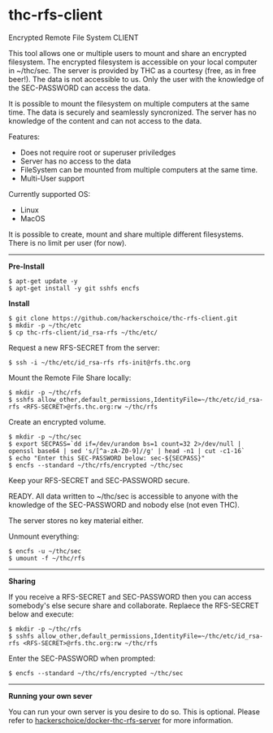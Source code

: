 # thc-rfs-client
Encrypted Remote File System CLIENT

This tool allows one or multiple users to mount and share an encrypted filesystem. The encrypted filesystem is accessible on your local computer in ~/thc/sec. The server is provided by THC as a courtesy (free, as in free beer!). The data is not accessible to us. Only the user with the knowledge of the SEC-PASSWORD can access the data.

It is possible to mount the filesystem on multiple computers at the same time. The data is securely and seamlessly syncronized. The server has no knowledge of the content and can not access to the data.

Features:  
- Does not require root or superuser priviledges
- Server has no access to the data
- FileSystem can be mounted from multiple computers at the same time.
- Multi-User support

Currently supported OS:  
- Linux  
- MacOS  

It is possible to create, mount and share multiple different filesystems. There is no limit per user (for now). 

---
**Pre-Install**
```
$ apt-get update -y
$ apt-get install -y git sshfs encfs
```

**Install**
```
$ git clone https://github.com/hackerschoice/thc-rfs-client.git
$ mkdir -p ~/thc/etc
$ cp thc-rfs-client/id_rsa-rfs ~/thc/etc/
```

Request a new RFS-SECRET from the server:
```
$ ssh -i ~/thc/etc/id_rsa-rfs rfs-init@rfs.thc.org
```

Mount the Remote File Share locally:
```
$ mkdir -p ~/thc/rfs
$ sshfs allow_other,default_permissions,IdentityFile=~/thc/etc/id_rsa-rfs <RFS-SECRET>@rfs.thc.org:rw ~/thc/rfs
```

Create an encrypted volume.
```
$ mkdir -p ~/thc/sec
$ export SECPASS=`dd if=/dev/urandom bs=1 count=32 2>/dev/null | openssl base64 | sed 's/[^a-zA-Z0-9]//g' | head -n1 | cut -c1-16`
$ echo "Enter this SEC-PASSWORD below: sec-${SECPASS}"
$ encfs --standard ~/thc/rfs/encrypted ~/thc/sec
```

Keep your RFS-SECRET and SEC-PASSWORD secure. 

READY. All data written to ~/thc/sec is accessible to anyone with the knowledge of the SEC-PASSWORD and nobody else (not even THC).

The server stores no key material either.

Unmount everything:
```
$ encfs -u ~/thc/sec
$ umount -f ~/thc/rfs
```

---
**Sharing**

If you receive a RFS-SECRET and SEC-PASSWORD then you can access somebody's else secure share and collaborate. Replaece the RFS-SECRET below and execute:
```
$ mkdir -p ~/thc/rfs
$ sshfs allow_other,default_permissions,IdentityFile=~/thc/etc/id_rsa-rfs <RFS-SECRET>@rfs.thc.org:rw ~/thc/rfs
```

Enter the SEC-PASSWORD when prompted:
```
$ encfs --standard ~/thc/rfs/encrypted ~/thc/sec
```

---
**Running your own sever**

You can run your own server is you desire to do so. This is optional. Please refer to [hackerschoice/docker-thc-rfs-server](https://github.com/hackerschoice/docker-thc-rfs-server) for more information.
